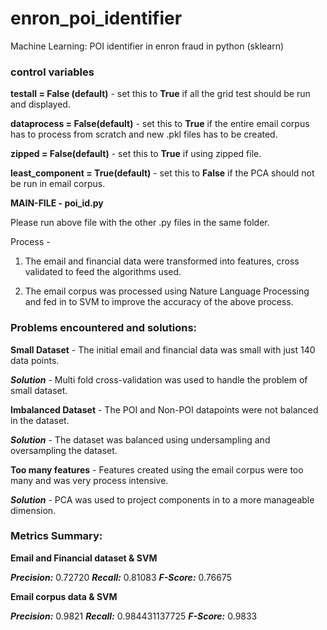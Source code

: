 # enron_poi_identifier
Machine Learning: POI identifier in enron fraud in python (sklearn)


### control variables

**testall = False (default)** - set this to **True** if all the grid test should be run 
                            and displayed. 
                            

**dataprocess = False(default)** - set this to **True** if the entire email corpus has to 
                               process from scratch and new .pkl files has to be created.
                               

**zipped = False(default)** - set this to **True** if using zipped file. 

**least_component = True(default)** - set this to **False** if the PCA should not be run in 
                                  email corpus.
                                  

**MAIN-FILE - poi_id.py**

Please run above file with the other .py files in the same folder. 

Process - 

1. The email and financial data were transformed into features, cross validated to feed the algorithms used.

2. The email corpus was processed using Nature Language Processing and fed in to SVM to improve the accuracy of the above process.

### Problems encountered and solutions:

**Small Dataset** - The initial email and financial data was small with just 140 data points.

***Solution*** - Multi fold cross-validation was used to handle the problem of small dataset.

**Imbalanced Dataset** - The POI and Non-POI datapoints were not balanced in the dataset.

***Solution*** - The dataset was balanced using undersampling and oversampling the dataset.

**Too many features** - Features created using the email corpus were too many and was very process intensive.

***Solution*** - PCA was used to project components in to a more manageable dimension.

### Metrics Summary:

**Email and Financial dataset & SVM**

***Precision:*** 0.72720  ***Recall:*** 0.81083	 ***F-Score:*** 0.76675	

**Email corpus data & SVM**

***Precision:*** 0.9821 ***Recall:*** 0.984431137725  ***F-Score:*** 0.9833
